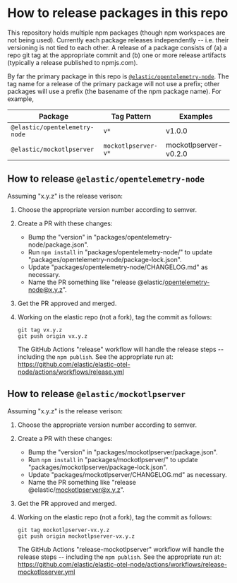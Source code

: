 # How to release packages in this repo

This repository holds multiple npm packages (though npm workspaces are not
being used). Currently each package releases independently -- i.e. their
versioning is not tied to each other. A release of a package consists of (a) a
repo git tag at the appropriate commit and (b) one or more release artifacts
(typically a release published to npmjs.com).

By far the primary package in this repo is [`@elastic/opentelemetry-node`](./packages/opentelemetry-node/).
The tag name for a release of the primary package will not use a prefix; other
packages will use a prefix (the basename of the npm package name). For example,

| Package                       | Tag Pattern         | Examples |
| ----------------------------- | ------------------- | -------- |
| `@elastic/opentelemetry-node` | `v*`                | v1.0.0   |
| `@elastic/mockotlpserver`     | `mockotlpserver-v*` | mockotlpserver-v0.2.0 |


## How to release `@elastic/opentelemetry-node`

Assuming "x.y.z" is the release verison:

1. Choose the appropriate version number according to semver.

2. Create a PR with these changes:
    - Bump the "version" in "packages/opentelemetry-node/package.json".
    - Run `npm install` in "packages/opentelemetry-node/" to update "packages/opentelemetry-node/package-lock.json".
    - Update "packages/opentelemetry-node/CHANGELOG.md" as necessary.
    - Name the PR something like "release @elastic/opentelemetry-node@x.y.z".

3. Get the PR approved and merged.

4. Working on the elastic repo (not a fork), tag the commit as follows:
    ```
    git tag vx.y.z
    git push origin vx.y.z
    ```
    The GitHub Actions "release" workflow will handle the release
    steps -- including the `npm publish`. See the appropriate run at:
    https://github.com/elastic/elastic-otel-node/actions/workflows/release.yml


## How to release `@elastic/mockotlpserver`

Assuming "x.y.z" is the release verison:

1. Choose the appropriate version number according to semver.

2. Create a PR with these changes:
    - Bump the "version" in "packages/mockotlpserver/package.json".
    - Run `npm install` in "packages/mockotlpserver/" to update "packages/mockotlpserver/package-lock.json".
    - Update "packages/mockotlpserver/CHANGELOG.md" as necessary.
    - Name the PR something like "release @elastic/mockotlpserver@x.y.z".

3. Get the PR approved and merged.

4. Working on the elastic repo (not a fork), tag the commit as follows:
    ```
    git tag mockotlpserver-vx.y.z
    git push origin mockotlpserver-vx.y.z
    ```
    The GitHub Actions "release-mockotlpserver" workflow will handle the release
    steps -- including the `npm publish`. See the appropriate run at:
    https://github.com/elastic/elastic-otel-node/actions/workflows/release-mockotlpserver.yml

